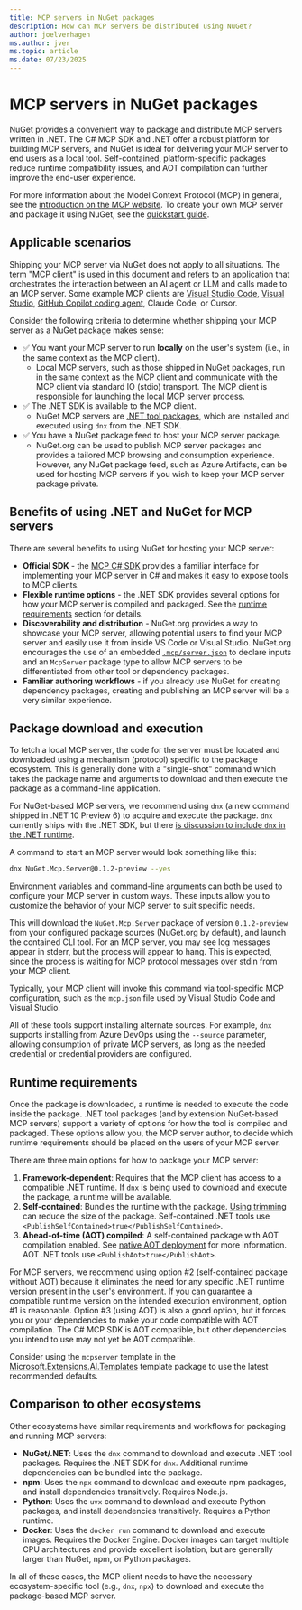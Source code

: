 ```yaml
---
title: MCP servers in NuGet packages
description: How can MCP servers be distributed using NuGet?
author: joelverhagen
ms.author: jver
ms.topic: article
ms.date: 07/23/2025
---
```


# MCP servers in NuGet packages

NuGet provides a convenient way to package and distribute MCP servers written in .NET. The C# MCP SDK and .NET offer a robust platform for building MCP servers, and NuGet is ideal for delivering your MCP server to end users as a local tool. Self-contained, platform-specific packages reduce runtime compatibility issues, and AOT compilation can further improve the end-user experience.

For more information about the Model Context Protocol (MCP) in general, see the [introduction on the MCP website](https://modelcontextprotocol.io/introduction). To create your own MCP server and package it using NuGet, see the [quickstart guide](/dotnet/ai/quickstarts/build-mcp-server).

## Applicable scenarios

Shipping your MCP server via NuGet does not apply to all situations. The term "MCP client" is used in this document and refers to an application that orchestrates the interaction between an AI agent or LLM and calls made to an MCP server. Some example MCP clients are [Visual Studio Code](https://code.visualstudio.com/docs/copilot/chat/mcp-servers), [Visual Studio](/visualstudio/ide/mcp-servers), [GitHub Copilot coding agent](https://docs.github.com/copilot/concepts/coding-agent/about-copilot-coding-agent), Claude Code, or Cursor.

Consider the following criteria to determine whether shipping your MCP server as a NuGet package makes sense:

- ✅ You want your MCP server to run **locally** on the user's system (i.e., in the same context as the MCP client).
  - Local MCP servers, such as those shipped in NuGet packages, run in the same context as the MCP client and communicate with the MCP client via standard IO (stdio) transport. The MCP client is responsible for launching the local MCP server process.
- ✅ The .NET SDK is available to the MCP client.
  - NuGet MCP servers are [.NET tool packages](/dotnet/core/tools/global-tools), which are installed and executed using `dnx` from the .NET SDK.
- ✅ You have a NuGet package feed to host your MCP server package.
  - NuGet.org can be used to publish MCP server packages and provides a tailored MCP browsing and consumption experience. However, any NuGet package feed, such as Azure Artifacts, can be used for hosting MCP servers if you wish to keep your MCP server package private.

## Benefits of using .NET and NuGet for MCP servers

There are several benefits to using NuGet for hosting your MCP server:

- **Official SDK** - the [MCP C# SDK](https://github.com/modelcontextprotocol/csharp-sdk) provides a familiar interface for implementing your MCP server in C# and makes it easy to expose tools to MCP clients.
- **Flexible runtime options** - the .NET SDK provides several options for how your MCP server is compiled and packaged. See the [runtime requirements](#runtime-requirements) section for details.
- **Discoverability and distribution** - NuGet.org provides a way to showcase your MCP server, allowing potential users to find your MCP server and easily use it from inside VS Code or Visual Studio. NuGet.org encourages the use of an embedded [`.mcp/server.json`](https://github.com/modelcontextprotocol/registry/blob/main/docs/server-json/README.md) to declare inputs and an `McpServer` package type to allow MCP servers to be differentiated from other tool or dependency packages.
- **Familiar authoring workflows** - if you already use NuGet for creating dependency packages, creating and publishing an MCP server will be a very similar experience.

## Package download and execution

To fetch a local MCP server, the code for the server must be located and downloaded using a mechanism (protocol) specific to the package ecosystem. This is generally done with a "single-shot" command which takes the package name and arguments to download and then execute the package as a command-line application.

For NuGet-based MCP servers, we recommend using `dnx` (a new command shipped in .NET 10 Preview 6) to acquire and execute the package. `dnx` currently ships with the .NET SDK, but there [is discussion to include `dnx` in the .NET runtime](https://github.com/dotnet/sdk/issues/49796).

A command to start an MCP server would look something like this:

```bash
dnx NuGet.Mcp.Server@0.1.2-preview --yes
```

Environment variables and command-line arguments can both be used to configure your MCP server in custom ways. These inputs allow you to customize the behavior of your MCP server to suit specific needs.

This will download the `NuGet.Mcp.Server` package of version `0.1.2-preview` from your configured package sources (NuGet.org by default), and launch the contained CLI tool. For an MCP server, you may see log messages appear in stderr, but the process will appear to hang. This is expected, since the process is waiting for MCP protocol messages over stdin from your MCP client.

Typically, your MCP client will invoke this command via tool-specific MCP configuration, such as the `mcp.json` file used by Visual Studio Code and Visual Studio.

All of these tools support installing alternate sources. For example, `dnx` supports installing from Azure DevOps using the `--source` parameter, allowing consumption of private MCP servers, as long as the needed credential or credential providers are configured.

## Runtime requirements

Once the package is downloaded, a runtime is needed to execute the code inside the package. .NET tool packages (and by extension NuGet-based MCP servers) support a variety of options for how the tool is compiled and packaged. These options allow you, the MCP server author, to decide which runtime requirements should be placed on the users of your MCP server.

There are three main options for how to package your MCP server:

1. **Framework-dependent**: Requires that the MCP client has access to a compatible .NET runtime. If `dnx` is being used to download and execute the package, a runtime will be available.
2. **Self-contained**: Bundles the runtime with the package. [Using trimming](/dotnet/core/deploying/trimming/trimming-options) can reduce the size of the package. Self-contained .NET tools use `<PublishSelfContained>true</PublishSelfContained>`.
3. **Ahead-of-time (AOT) compiled**: A self-contained package with AOT compilation enabled. See [native AOT deployment](/dotnet/core/deploying/native-aot/) for more information. AOT .NET tools use `<PublishAot>true</PublishAot>`.

For MCP servers, we recommend using option #2 (self-contained package without AOT) because it eliminates the need for any specific .NET runtime version present in the user's environment. If you can guarantee a compatible runtime version on the intended execution environment, option #1 is reasonable. Option #3 (using AOT) is also a good option, but it forces you or your dependencies to make your code compatible with AOT compilation. The C# MCP SDK is AOT compatible, but other dependencies you intend to use may not yet be AOT compatible.

Consider using the `mcpserver` template in the [Microsoft.Extensions.AI.Templates](https://www.nuget.org/packages/Microsoft.Extensions.AI.Templates) template package to use the latest recommended defaults.

## Comparison to other ecosystems

Other ecosystems have similar requirements and workflows for packaging and running MCP servers:

- **NuGet/.NET**: Uses the `dnx` command to download and execute .NET tool packages. Requires the .NET SDK for `dnx`. Additional runtime dependencies can be bundled into the package.
- **npm**: Uses the `npx` command to download and execute npm packages, and install dependencies transitively. Requires Node.js.
- **Python**: Uses the `uvx` command to download and execute Python packages, and install dependencies transitively. Requires a Python runtime.
- **Docker**: Uses the `docker run` command to download and execute images. Requires the Docker Engine. Docker images can target multiple CPU architectures and provide excellent isolation, but are generally larger than NuGet, npm, or Python packages.

In all of these cases, the MCP client needs to have the necessary ecosystem-specific tool (e.g., `dnx`, `npx`) to download and execute the package-based MCP server.
